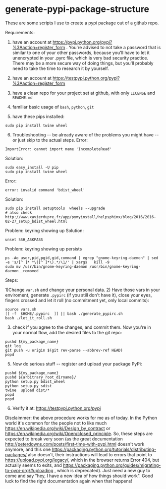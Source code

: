 # generate-pypi-package-structure

These are some scripts I use to create a pypi package out of a github repo.


Requirements:
1) have an account at https://pypi.python.org/pypi?%3Aaction=register_form . You're advised
to not take a password that is similar to one of your other passwords, because you'll have
to let it unencrypted in your .pyrc file, which is very bad security practice. There may
be a more secure way of doing things, but you'll probably need to take the time to research
it by yourself.

2) have an account at https://testpypi.python.org/pypi?%3Aaction=register_form

3) have a clean repo for your project set at github, with only `LICENSE` and `README.md`

4) familiar basic usage of `bash`, `python`, `git`

5) have these pips installed:
````
sudo pip install twine wheel
````

6) Troubleshooting -- be already aware of the problems you might have -- or just skip to the actual steps.
Error:
````
ImportError: cannot import name 'IncompleteRead'
````
Solution:
````
sudo easy_install -U pip
sudo pip install twine wheel
````

Error:
````
error: invalid command 'bdist_wheel'
````
Solution:
````
sudo pip install setuptools  wheels --upgrade
# also check http://www.xavierdupre.fr/app/pymyinstall/helpsphinx/blog/2016/2016-02-27_setup_bdist_wheel.html
````

Problem: keyring showing up
Solution:
````
unset SSH_ASKPASS
````

Problem: keyring showing up persists
````
ps -Ao user,pid,pgid,gid,command | egrep "gnome-keyring-daemon" | sed -e 's/[^ ]* *\([^ ]*\).*/\1/' | xargs   kill -9
sudo mv /usr/bin/gnome-keyring-daemon /usr/bin/gnome-keyring-daemon__removed
````



Steps:

1)Change `var.sh` and change your personal data.
2) Have those vars in your enviroment, generate `.pypirc` (if you still don't have it),
close your eyes, fingers crossed and let it roll (no commitment yet, only local commits):
````
source vars.sh
[[ -f  $HOME/.pypirc  ]] || bash ./generate_pypirc.sh
bash ./let_it_roll.sh
````

3) check if you agree to the changes, and commit them. Now you're in your normal flow, add
the desired files to the git repo:
````
pushd ${my_package_name}
git log
git push -u origin $(git rev-parse --abbrev-ref HEAD)
popd
````


5) Now do serious stuff -- register and upload your package PyPi:
````
pushd ${my_package_name}
pushd ${arbitrary_root_dirname}/
python setup.py bdist_wheel
python setup.py sdist
twine  upload dist/*
popd
popd
````

6) Verify it at: https://testpypi.python.org/pypi


Disclaimmer: the above procedure works for me as of today. In the Python world it's common for
the people not to like much https://en.wikipedia.org/wiki/Design_by_contract or
https://en.wikipedia.org/wiki/Open/closed_principle.
So, these steps are expected to break very soon (as the great documentation
http://peterdowns.com/posts/first-time-with-pypi.html doesn't work anymore, and this one
https://packaging.python.org/tutorials/distributing-packages/ also doesn't, their instructions
will lead to errors that point to https://upload.pypi.org/legacy/, which in the browser returns
Error 404, but actually seems to exits, and https://packaging.python.org/guides/migrating-to-pypi-org/#uploading
, which is deprecated). Just need a new
guy to come and say "hey, I have a new idea of how things should work". Good luck to find
the right documentation again when that happens!




